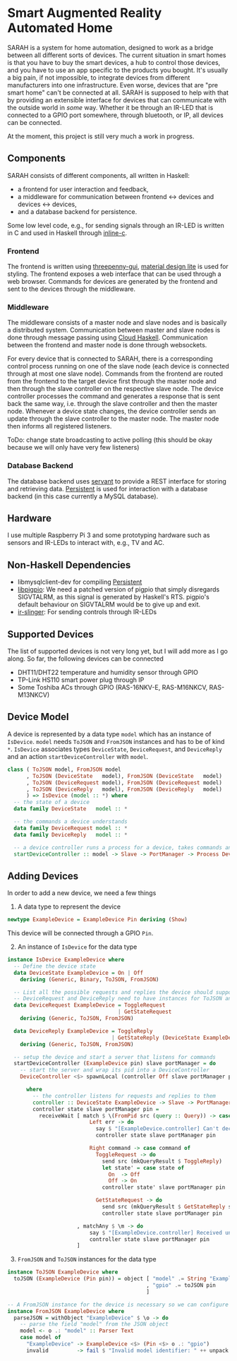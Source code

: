 # Smart Augmented Reality Automated Home

SARAH is a system for home automation, designed to work as a bridge between all
different sorts of devices. The current situation in smart homes is that you
have to buy the smart devices, a hub to control those devices, and you have to use
an app specific to the products you bought. It's usually a big pain, if not impossible,
to integrate devices from different manufacturers into one infrastructure. Even
worse, devices that are "pre smart home" can't be connected at all. SARAH is supposed
to help with that by providing an extensible interface for devices that can communicate
with the outside world in *some* way. Whether it be through an IR-LED that is
connected to a GPIO port somewhere, through bluetooth, or IP, all devices can be
connected.

At the moment, this project is still very much a work in progress.

## Components
SARAH consists of different components, all written in Haskell:
 * a frontend for user interaction and feedback,
 * a middleware for communication between frontend <-> devices and devices <-> devices,
 * and a database backend for persistence.

Some low level code, e.g., for sending signals through an IR-LED is written in C
and used in Haskell through [inline-c](https://hackage.haskell.org/package/inline-c).

### Frontend
The frontend is written using [threepenny-gui](https://hackage.haskell.org/package/threepenny-gui),
[material design lite](https://getmdl.io/) is used for styling. The frontend exposes
a web interface that can be used through a web browser. Commands for devices are
generated by the frontend and sent to the devices through the middleware.

### Middleware
The middleware consists of a master node and slave nodes and is basically a distributed
system. Communication between master and slave nodes is done through message passing
using [Cloud Haskell](http://haskell-distributed.github.io/). Communication between
the frontend and master node is done through websockets.

For every device that is connected to SARAH, there is a corresponding control process
running on one of the slave node (each device is connected through at most one slave
node). Commands from the frontend are routed from the frontend to the target device
first through the master node and then through the slave controller on the respective
slave node. The device controller processes the command and generates a response
that is sent back the same way, i.e. through the slave controller and then the
master node. Whenever a device state changes, the device controller sends an update
through the slave controller to the master node. The master node then informs all
registered listeners.

ToDo: change state broadcasting to active polling (this should be okay because we
will only have very few listeners)

### Database Backend
The database backend uses [servant](http://haskell-servant.readthedocs.io/) to
provide a REST interface for storing and retrieving data. [Persistent](http://www.yesodweb.com/book/persistent) is used for interaction with a database backend (in this case currently a MySQL database).

## Hardware
I use multiple Raspberry Pi 3 and some prototyping hardware such as sensors and
IR-LEDs to interact with, e.g., TV and AC.

## Non-Haskell Dependencies
 * libmysqlclient-dev for compiling [Persistent](http://www.yesodweb.com/book/persistent)
 * [libpigpio](https://github.com/joan2937/pigpio): We need a patched version of
   pigpio that simply disregards SIGVTALRM, as this signal is generated by Haskell's
   RTS. pigpio's default behaviour on SIGVTALRM would be to give up and exit.
 * [ir-slinger](https://github.com/bschwind/ir-slinger): For sending controls
   through IR-LEDs

## Supported Devices
The list of supported devices is not very long yet, but I will add more as I go
along. So far, the following devices can be connected
 * DHT11/DHT22 temperature and humidity sensor through GPIO
 * TP-Link HS110 smart power plug through IP
 * Some Toshiba ACs through GPIO (RAS-16NKV-E, RAS-M16NKCV, RAS-M13NKCV)

## Device Model
A device is represented by a data type `model` which has an instance of `IsDevice`.
`model` needs `ToJSON` and `FromJSON` instances and has to be of kind `*`. `IsDevice`
associates types `DeviceState`, `DeviceRequest`, and `DeviceReply` and an action
`startDeviceController` with `model`.
```haskell
class ( ToJSON model, FromJSON model
      , ToJSON (DeviceState   model), FromJSON (DeviceState   model)
      , ToJSON (DeviceRequest model), FromJSON (DeviceRequest model)
      , ToJSON (DeviceReply   model), FromJSON (DeviceReply   model)
      ) => IsDevice (model :: *) where
  -- the state of a device
  data family DeviceState   model :: *

  -- the commands a device understands
  data family DeviceRequest model :: *
  data family DeviceReply   model :: *

  -- a device controller runs a process for a device, takes commands and executes them
  startDeviceController :: model -> Slave -> PortManager -> Process DeviceController
```

## Adding Devices
In order to add a new device, we need a few things
 1. A data type to represent the device
 ```haskell
 newtype ExampleDevice = ExampleDevice Pin deriving (Show)
 ```
 This device will be connected through a GPIO `Pin`.

 2. An instance of `IsDevice` for the data type
 ```haskell
 instance IsDevice ExampleDevice where
   -- Define the device state
   data DeviceState ExampleDevice = On | Off
     deriving (Generic, Binary, ToJSON, FromJSON)

   -- List all the possible requests and replies the device should support
   -- DeviceRequest and DeviceReply need to have instances for ToJSON and FromJSON
   data DeviceRequest ExampleDevice = ToggleRequest
                                    | GetStateRequest
     deriving (Generic, ToJSON, FromJSON)

   data DeviceReply ExampleDevice = ToggleReply
                                  | GetStateReply (DeviceState ExampleDevice)
     deriving (Generic, ToJSON, FromJSON)

   -- setup the device and start a server that listens for commands
   startDeviceController (ExampleDevice pin) slave portManager = do
     -- start the server and wrap its pid into a DeviceController
     DeviceController <$> spawnLocal (controller Off slave portManager pin)

       where
         -- the controller listens for requests and replies to them
         controller :: DeviceState ExampleDevice -> Slave -> PortManager -> Pin -> Process ()
         controller state slave portManager pin =
           receiveWait [ match $ \(FromPid src (query :: Query)) -> case getCommand (queryCommand query) of
                           Left err -> do
                             say $ "[ExampleDevice.controller] Can't decode command: " ++ err
                             controller state slave portManager pin

                           Right command -> case command of
                             ToggleRequest -> do
                               send src (mkQueryResult $ ToggleReply)
                               let state' = case state of
                                 On  -> Off
                                 Off -> On
                               controller state' slave portManager pin

                             GetStateRequest -> do
                               send src (mkQueryResult $ GetStateReply state)
                               controller state slave portManager pin

                       , matchAny $ \m -> do
                           say $ "[ExampleDevice.controller] Received unexpected message: " ++ show m
                           controller state slave portManager pin
                       ]
 ```

 3. `FromJSON` and `ToJSON` instances for the data type
 ```haskell
 instance ToJSON ExampleDevice where
   toJSON (ExampleDevice (Pin pin)) = object [ "model" .= String "ExampleDevice"
                                             , "gpio" .= toJSON pin
                                             ]

 -- A FromJSON instance for the device is necessary so we can configure it through a yml file
 instance FromJSON ExampleDevice where
   parseJSON = withObject "ExampleDevice" $ \o -> do
     -- parse the field "model" from the JSON object
     model <- o .: "model" :: Parser Text
     case model of
       "ExampleDevice" -> ExampleDevice <$> (Pin <$> o .: "gpio")
       invalid         -> fail $ "Invalid model identifier: " ++ unpack invalid

 ```

